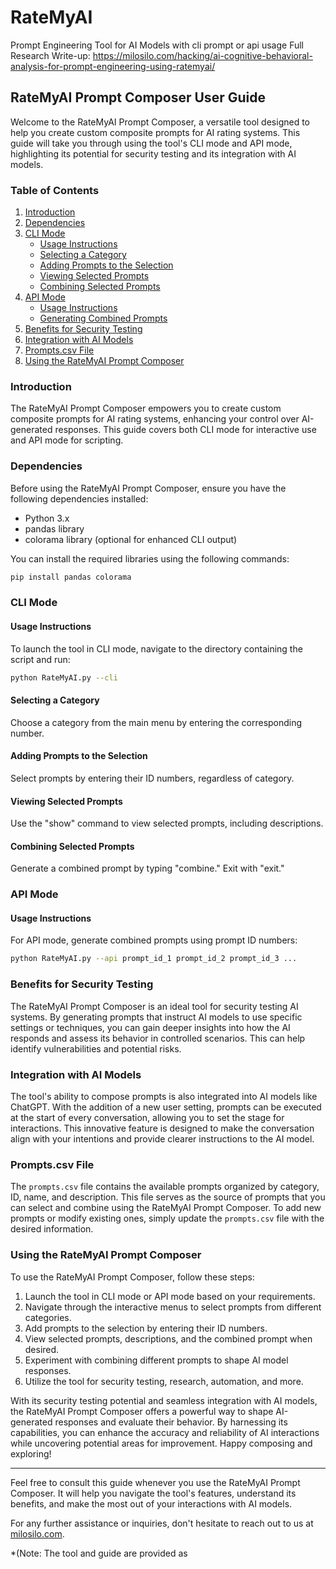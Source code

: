 # RateMyAI
Prompt Engineering Tool for AI Models with cli prompt or api usage
Full Research Write-up:
https://milosilo.com/hacking/ai-cognitive-behavioral-analysis-for-prompt-engineering-using-ratemyai/
## RateMyAI Prompt Composer User Guide


Welcome to the RateMyAI Prompt Composer, a versatile tool designed to help you create custom composite prompts for AI rating systems. This guide will take you through using the tool's CLI mode and API mode, highlighting its potential for security testing and its integration with AI models.

### Table of Contents

1. [Introduction](#introduction)
2. [Dependencies](#dependencies)
3. [CLI Mode](#cli-mode)
    - [Usage Instructions](#usage-instructions)
    - [Selecting a Category](#selecting-a-category)
    - [Adding Prompts to the Selection](#adding-prompts-to-the-selection)
    - [Viewing Selected Prompts](#viewing-selected-prompts)
    - [Combining Selected Prompts](#combining-selected-prompts)
4. [API Mode](#api-mode)
    - [Usage Instructions](#usage-instructions-1)
    - [Generating Combined Prompts](#generating-combined-prompts)
5. [Benefits for Security Testing](#benefits-for-security-testing)
6. [Integration with AI Models](#integration-with-ai-models)
7. [Prompts.csv File](#prompts-csv-file)
8. [Using the RateMyAI Prompt Composer](#using-the-ratemyai-prompt-composer)

### Introduction

The RateMyAI Prompt Composer empowers you to create custom composite prompts for AI rating systems, enhancing your control over AI-generated responses. This guide covers both CLI mode for interactive use and API mode for scripting.

### Dependencies

Before using the RateMyAI Prompt Composer, ensure you have the following dependencies installed:

- Python 3.x
- pandas library
- colorama library (optional for enhanced CLI output)

You can install the required libraries using the following commands:

```bash
pip install pandas colorama
```

### CLI Mode

#### Usage Instructions

To launch the tool in CLI mode, navigate to the directory containing the script and run:

```bash
python RateMyAI.py --cli
```

#### Selecting a Category

Choose a category from the main menu by entering the corresponding number.

#### Adding Prompts to the Selection

Select prompts by entering their ID numbers, regardless of category.

#### Viewing Selected Prompts

Use the "show" command to view selected prompts, including descriptions.

#### Combining Selected Prompts

Generate a combined prompt by typing "combine." Exit with "exit."

### API Mode

#### Usage Instructions

For API mode, generate combined prompts using prompt ID numbers:

```bash
python RateMyAI.py --api prompt_id_1 prompt_id_2 prompt_id_3 ...
```

### Benefits for Security Testing

The RateMyAI Prompt Composer is an ideal tool for security testing AI systems. By generating prompts that instruct AI models to use specific settings or techniques, you can gain deeper insights into how the AI responds and assess its behavior in controlled scenarios. This can help identify vulnerabilities and potential risks.

### Integration with AI Models

The tool's ability to compose prompts is also integrated into AI models like ChatGPT. With the addition of a new user setting, prompts can be executed at the start of every conversation, allowing you to set the stage for interactions. This innovative feature is designed to make the conversation align with your intentions and provide clearer instructions to the AI model.

### Prompts.csv File

The `prompts.csv` file contains the available prompts organized by category, ID, name, and description. This file serves as the source of prompts that you can select and combine using the RateMyAI Prompt Composer. To add new prompts or modify existing ones, simply update the `prompts.csv` file with the desired information.

### Using the RateMyAI Prompt Composer

To use the RateMyAI Prompt Composer, follow these steps:

1. Launch the tool in CLI mode or API mode based on your requirements.
2. Navigate through the interactive menus to select prompts from different categories.
3. Add prompts to the selection by entering their ID numbers.
4. View selected prompts, descriptions, and the combined prompt when desired.
5. Experiment with combining different prompts to shape AI model responses.
6. Utilize the tool for security testing, research, automation, and more.

With its security testing potential and seamless integration with AI models, the RateMyAI Prompt Composer offers a powerful way to shape AI-generated responses and evaluate their behavior. By harnessing its capabilities, you can enhance the accuracy and reliability of AI interactions while uncovering potential areas for improvement. Happy composing and exploring!

---

Feel free to consult this guide whenever you use the RateMyAI Prompt Composer. It will help you navigate the tool's features, understand its benefits, and make the most out of your interactions with AI models.

For any further assistance or inquiries, don't hesitate to reach out to us at [milosilo.com](http://milosilo.com).

*(Note: The tool and guide are provided as
